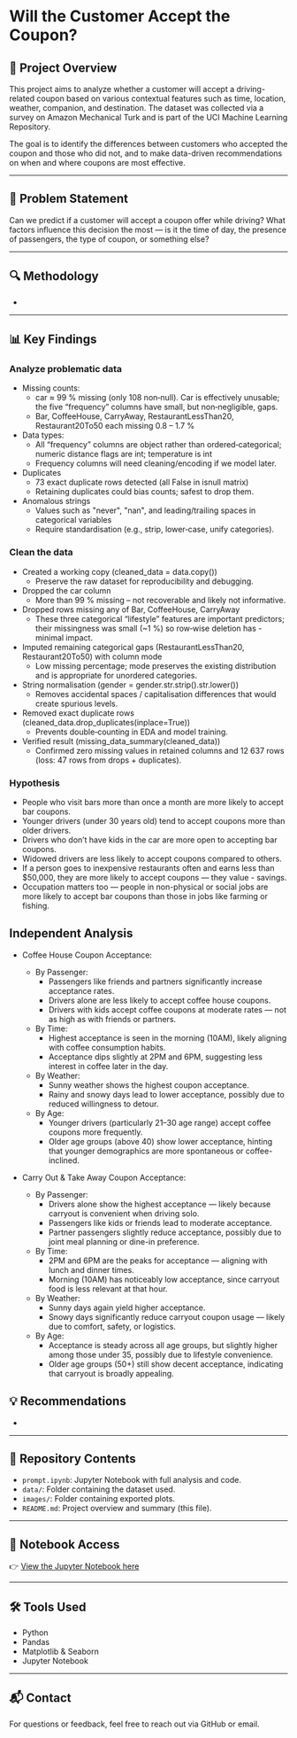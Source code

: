 # Will the Customer Accept the Coupon?

## 📌 Project Overview
This project aims to analyze whether a customer will accept a driving-related coupon based on various contextual features such as time, location, weather, companion, and destination. The dataset was collected via a survey on Amazon Mechanical Turk and is part of the UCI Machine Learning Repository.

The goal is to identify the differences between customers who accepted the coupon and those who did not, and to make data-driven recommendations on when and where coupons are most effective.

---

## 🧪 Problem Statement
Can we predict if a customer will accept a coupon offer while driving? What factors influence this decision the most — is it the time of day, the presence of passengers, the type of coupon, or something else?

---

## 🔍 Methodology
- 

---

## 📊 Key Findings
### Analyze problematic data
- Missing counts: 
	- car ≈ 99 % missing (only 108 non‑null). Car is effectively unusable; the five “frequency” columns have small, but non‑negligible, gaps.
	- Bar, CoffeeHouse, CarryAway, RestaurantLessThan20, Restaurant20To50 each missing 0.8 – 1.7 %
- Data types: 
	- All “frequency” columns are object rather than ordered‑categorical; numeric distance flags are int; temperature is int
	- Frequency columns will need cleaning/encoding if we model later.
- Duplicates
	- 73 exact duplicate rows detected (all False in isnull matrix)
	- Retaining duplicates could bias counts; safest to drop them.
- Anomalous strings
	- Values such as "never", "nan", and leading/trailing spaces in categorical variables
	- Require standardisation (e.g., strip, lower‑case, unify categories).

### Clean the data
- Created a working copy (cleaned_data = data.copy())	
	- Preserve the raw dataset for reproducibility and debugging.
- Dropped the car column	
	- More than 99 % missing – not recoverable and likely not informative.
- Dropped rows missing any of Bar, CoffeeHouse, CarryAway	
	- These three categorical “lifestyle” features are important predictors; their missingness was small (~1 %) so row‑wise deletion has - minimal impact.
- Imputed remaining categorical gaps (RestaurantLessThan20, Restaurant20To50) with column mode
	- Low missing percentage; mode preserves the existing distribution and is appropriate for unordered categories.
- String normalisation (gender = gender.str.strip().str.lower())	
	- Removes accidental spaces / capitalisation differences that would create spurious levels.
- Removed exact duplicate rows (cleaned_data.drop_duplicates(inplace=True))	
	- Prevents double‑counting in EDA and model training.
- Verified result (missing_data_summary(cleaned_data))	
	- Confirmed zero missing values in retained columns and 12 637 rows (loss: 47 rows from drops + duplicates).


### Hypothesis
- People who visit bars more than once a month are more likely to accept bar coupons.
- Younger drivers (under 30 years old) tend to accept coupons more than older drivers.
- Drivers who don’t have kids in the car are more open to accepting bar coupons.
- Widowed drivers are less likely to accept coupons compared to others.
- If a person goes to inexpensive restaurants often and earns less than $50,000, they are more likely to accept coupons — they value - savings.
- Occupation matters too — people in non-physical or social jobs are more likely to accept bar coupons than those in jobs like farming or fishing.

## Independent Analysis
- Coffee House Coupon Acceptance:
	- By Passenger:
		- Passengers like friends and partners significantly increase acceptance rates.
		- Drivers alone are less likely to accept coffee house coupons.
		- Drivers with kids accept coffee coupons at moderate rates — not as high as with friends or partners.
	- By Time:
		- Highest acceptance is seen in the morning (10AM), likely aligning with coffee consumption habits.
		- Acceptance dips slightly at 2PM and 6PM, suggesting less interest in coffee later in the day.
	- By Weather:
		- Sunny weather shows the highest coupon acceptance.
		- Rainy and snowy days lead to lower acceptance, possibly due to reduced willingness to detour.
	- By Age:
		- Younger drivers (particularly 21–30 age range) accept coffee coupons more frequently.
		- Older age groups (above 40) show lower acceptance, hinting that younger demographics are more spontaneous or coffee-inclined.

- Carry Out & Take Away Coupon Acceptance:
	- By Passenger:
		- Drivers alone show the highest acceptance — likely because carryout is convenient when driving solo.
		- Passengers like kids or friends lead to moderate acceptance.
		- Partner passengers slightly reduce acceptance, possibly due to joint meal planning or dine-in preference.
	- By Time:
		- 2PM and 6PM are the peaks for acceptance — aligning with lunch and dinner times.
		- Morning (10AM) has noticeably low acceptance, since carryout food is less relevant at that hour.
	- By Weather:
		- Sunny days again yield higher acceptance.
		- Snowy days significantly reduce carryout coupon usage — likely due to comfort, safety, or logistics.
	- By Age:
		- Acceptance is steady across all age groups, but slightly higher among those under 35, possibly due to lifestyle convenience.
		- Older age groups (50+) still show decent acceptance, indicating that carryout is broadly appealing.

## 💡 Recommendations
- 

---

## 📁 Repository Contents
- `prompt.ipynb`: Jupyter Notebook with full analysis and code.
- `data/`: Folder containing the dataset used.
- `images/`: Folder containing exported plots.
- `README.md`: Project overview and summary (this file).

---

## 🔗 Notebook Access
👉 [View the Jupyter Notebook here](https://github.com/AIMLcert/PracticalApplication-1/blob/develop/prompt.ipynb)

---

## 🛠️ Tools Used
- Python
- Pandas
- Matplotlib & Seaborn
- Jupyter Notebook

---

## 📬 Contact
For questions or feedback, feel free to reach out via GitHub or email.

